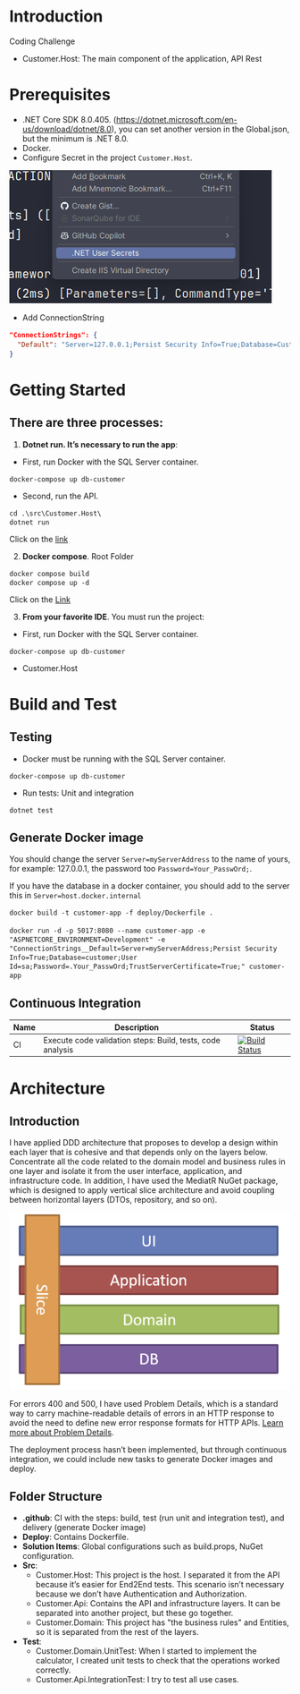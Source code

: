 # Introduction

Coding Challenge

- Customer.Host: The main component of the application, API Rest

# Prerequisites

- .NET Core SDK 8.0.405. (<https://dotnet.microsoft.com/en-us/download/dotnet/8.0>), you can set another version in the Global.json, but the minimum is .NET 8.0.
- Docker.
- Configure Secret in the project `Customer.Host`. 

![img.png](./doc/img.png)

- Add ConnectionString
```json
"ConnectionStrings": {
  "Default": "Server=127.0.0.1;Persist Security Info=True;Database=Customer;User Id=sa;Password=Your_Passw0rd;TrustServerCertificate=True;"
}
```

# Getting Started

## There are three processes:

1. **Dotnet run. It’s necessary to run the app**:

- First, run Docker with the SQL Server container.

```shell
docker-compose up db-customer
```

- Second, run the API.

```shell
cd .\src\Customer.Host\
dotnet run
```

Click on the [link](http://localhost:5107/swagger/index.html)

2. **Docker compose**. Root Folder

```shell
docker compose build
docker compose up -d
```

Click on the [Link](http://localhost:5017/swagger/index.html)

3. **From your favorite IDE**.
   You must run the project:

- First, run Docker with the SQL Server container.

```shell
docker-compose up db-customer
```

- Customer.Host

# Build and Test

## Testing

- Docker must be running with the SQL Server container.
```shell
docker-compose up db-customer
```
- Run tests: Unit and integration
```shell
dotnet test
```

## Generate Docker image

You should change the server ``Server=myServerAddress`` to the name of yours, for example: 127.0.0.1, the password too ``Password=Your_PasswOrd;``.

If you have the database in a docker container, you should add to the server this  in `Server=host.docker.internal`

```shell
docker build -t customer-app -f deploy/Dockerfile .

docker run -d -p 5017:8080 --name customer-app -e "ASPNETCORE_ENVIRONMENT=Development" -e "ConnectionStrings__Default=Server=myServerAddress;Persist Security Info=True;Database=customer;User Id=sa;Password=.Your_PasswOrd;TrustServerCertificate=True;" customer-app
```

## Continuous Integration

| Name | Description                                                | Status                                                                                                                                                                                                                   |
| ---- | ---------------------------------------------------------- | ------------------------------------------------------------------------------------------------------------------------------------------------------------------------------------------------------------------------ |
| CI   | Execute code validation steps: Build, tests, code analysis | [![Build Status](https://github.com/franjfgcarmo/coding-challenge/actions/workflows/ci.yml/badge.svg)](https://github.com/franjfgcarmo/coding-challenge/actions/workflows/ci.yml) |

# Architecture

## Introduction

I have applied DDD architecture that proposes to develop a design within each layer that is cohesive and that depends only on the layers below. Concentrate all the code related to the domain model and business rules in one layer and isolate it from the user interface, application, and infrastructure code. In addition, I have used the MediatR NuGet package, which is designed to apply vertical slice architecture and avoid coupling between horizontal layers (DTOs, repository, and so on).

![alt text](./doc/image.png)

For errors 400 and 500, I have used Problem Details, which is a standard way to carry machine-readable details of errors in an HTTP response to avoid the need to define new error response formats for HTTP APIs. [Learn more about Problem Details](https://learn.microsoft.com/en-us/dotnet/api/microsoft.aspnetcore.mvc.problemdetails?view=aspnetcore-8.0).

The deployment process hasn’t been implemented, but through continuous integration, we could include new tasks to generate Docker images and deploy.

## Folder Structure

- **.github**: CI with the steps: build, test (run unit and integration test), and delivery (generate Docker image)
- **Deploy**: Contains Dockerfile.
- **Solution Items**: Global configurations such as build.props, NuGet configuration.
- **Src**:
  - Customer.Host: This project is the host. I separated it from the API because it’s easier for End2End tests. This scenario isn’t necessary because we don’t have Authentication and Authorization.
  - Customer.Api: Contains the API and infrastructure layers. It can be separated into another project, but these go together.
  - Customer.Domain: This project has "the business rules" and Entities, so it is separated from the rest of the layers.
- **Test**:
  - Customer.Domain.UnitTest: When I started to implement the calculator, I created unit tests to check that the operations worked correctly.
  - Customer.Api.IntegrationTest: I try to test all use cases.
